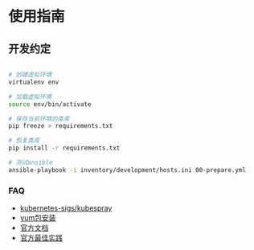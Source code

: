 使用指南
===


## 开发约定

``` bash

# 创建虚拟环境
virtualenv env

# 加载虚拟环境
source env/bin/activate

# 保存当前环境的类库
pip freeze > requirements.txt 

# 恢复类库
pip install -r requirements.txt 

# 测试ansible
ansible-playbook -i inventory/development/hosts.ini 00-prepare.yml

```

### FAQ

- [kubernetes-sigs/kubespray](https://github.com/kubernetes-sigs/kubespray)
- [yum包安装](https://raymii.org/s/tutorials/Ansible_-_Only_if_on_specific_distribution_or_distribution_version.html)
- [官方文档](https://ansible-tran.readthedocs.io/en/latest/docs/playbooks_roles.html)
- [官方最佳实践](https://docs.ansible.com/ansible/latest/user_guide/playbooks_best_practices.html)